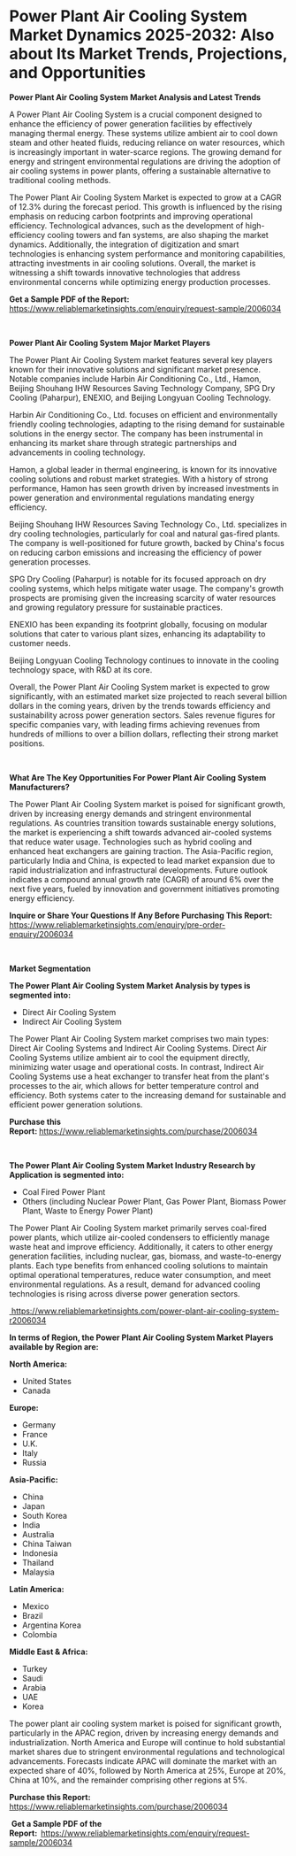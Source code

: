 <p><h1>Power Plant Air Cooling System Market Dynamics 2025-2032: Also about Its Market Trends, Projections, and Opportunities</h1></p><p><strong>Power Plant Air Cooling System Market Analysis and Latest Trends</strong></p>
<p><p>A Power Plant Air Cooling System is a crucial component designed to enhance the efficiency of power generation facilities by effectively managing thermal energy. These systems utilize ambient air to cool down steam and other heated fluids, reducing reliance on water resources, which is increasingly important in water-scarce regions. The growing demand for energy and stringent environmental regulations are driving the adoption of air cooling systems in power plants, offering a sustainable alternative to traditional cooling methods.</p><p>The Power Plant Air Cooling System Market is expected to grow at a CAGR of 12.3% during the forecast period. This growth is influenced by the rising emphasis on reducing carbon footprints and improving operational efficiency. Technological advances, such as the development of high-efficiency cooling towers and fan systems, are also shaping the market dynamics. Additionally, the integration of digitization and smart technologies is enhancing system performance and monitoring capabilities, attracting investments in air cooling solutions. Overall, the market is witnessing a shift towards innovative technologies that address environmental concerns while optimizing energy production processes.</p></p>
<p><strong>Get a Sample PDF of the Report:&nbsp;</strong> <a href="https://www.reliablemarketinsights.com/enquiry/request-sample/2006034?utm_campaign=1558&utm_medium=2&utm_source=Github&utm_content=ia&utm_term=12042025&utm_id=power-plant-air-cooling-system">https://www.reliablemarketinsights.com/enquiry/request-sample/2006034</a></p>
<p>&nbsp;</p>
<p><strong>Power Plant Air Cooling System Major Market Players</strong></p>
<p><p>The Power Plant Air Cooling System market features several key players known for their innovative solutions and significant market presence. Notable companies include Harbin Air Conditioning Co., Ltd., Hamon, Beijing Shouhang IHW Resources Saving Technology Company, SPG Dry Cooling (Paharpur), ENEXIO, and Beijing Longyuan Cooling Technology.</p><p>Harbin Air Conditioning Co., Ltd. focuses on efficient and environmentally friendly cooling technologies, adapting to the rising demand for sustainable solutions in the energy sector. The company has been instrumental in enhancing its market share through strategic partnerships and advancements in cooling technology.</p><p>Hamon, a global leader in thermal engineering, is known for its innovative cooling solutions and robust market strategies. With a history of strong performance, Hamon has seen growth driven by increased investments in power generation and environmental regulations mandating energy efficiency.</p><p>Beijing Shouhang IHW Resources Saving Technology Co., Ltd. specializes in dry cooling technologies, particularly for coal and natural gas-fired plants. The company is well-positioned for future growth, backed by China's focus on reducing carbon emissions and increasing the efficiency of power generation processes.</p><p>SPG Dry Cooling (Paharpur) is notable for its focused approach on dry cooling systems, which helps mitigate water usage. The company's growth prospects are promising given the increasing scarcity of water resources and growing regulatory pressure for sustainable practices.</p><p>ENEXIO has been expanding its footprint globally, focusing on modular solutions that cater to various plant sizes, enhancing its adaptability to customer needs. </p><p>Beijing Longyuan Cooling Technology continues to innovate in the cooling technology space, with R&D at its core. </p><p>Overall, the Power Plant Air Cooling System market is expected to grow significantly, with an estimated market size projected to reach several billion dollars in the coming years, driven by the trends towards efficiency and sustainability across power generation sectors. Sales revenue figures for specific companies vary, with leading firms achieving revenues from hundreds of millions to over a billion dollars, reflecting their strong market positions.</p></p>
<p>&nbsp;</p>
<p><strong>What Are The Key Opportunities For Power Plant Air Cooling System Manufacturers?</strong></p>
<p><p>The Power Plant Air Cooling System market is poised for significant growth, driven by increasing energy demands and stringent environmental regulations. As countries transition towards sustainable energy solutions, the market is experiencing a shift towards advanced air-cooled systems that reduce water usage. Technologies such as hybrid cooling and enhanced heat exchangers are gaining traction. The Asia-Pacific region, particularly India and China, is expected to lead market expansion due to rapid industrialization and infrastructural developments. Future outlook indicates a compound annual growth rate (CAGR) of around 6% over the next five years, fueled by innovation and government initiatives promoting energy efficiency.</p></p>
<p><strong>Inquire or Share Your Questions If Any Before Purchasing This Report:</strong> <a href="https://www.reliablemarketinsights.com/enquiry/pre-order-enquiry/2006034?utm_campaign=1558&utm_medium=2&utm_source=Github&utm_content=ia&utm_term=12042025&utm_id=power-plant-air-cooling-system">https://www.reliablemarketinsights.com/enquiry/pre-order-enquiry/2006034</a></p>
<p>&nbsp;</p>
<p><strong>Market Segmentation</strong></p>
<p><strong>The Power Plant Air Cooling System Market Analysis by types is segmented into:</strong></p>
<p><ul><li>Direct Air Cooling System</li><li>Indirect Air Cooling System</li></ul></p>
<p><p>The Power Plant Air Cooling System market comprises two main types: Direct Air Cooling Systems and Indirect Air Cooling Systems. Direct Air Cooling Systems utilize ambient air to cool the equipment directly, minimizing water usage and operational costs. In contrast, Indirect Air Cooling Systems use a heat exchanger to transfer heat from the plant's processes to the air, which allows for better temperature control and efficiency. Both systems cater to the increasing demand for sustainable and efficient power generation solutions.</p></p>
<p><strong>Purchase this Report:&nbsp;</strong><a href="https://www.reliablemarketinsights.com/purchase/2006034?utm_campaign=1558&utm_medium=2&utm_source=Github&utm_content=ia&utm_term=12042025&utm_id=power-plant-air-cooling-system">https://www.reliablemarketinsights.com/purchase/2006034</a></p>
<p>&nbsp;</p>
<p><strong>The Power Plant Air Cooling System Market Industry Research by Application is segmented into:</strong></p>
<p><ul><li>Coal Fired Power Plant</li><li>Others (including Nuclear Power Plant, Gas Power Plant, Biomass Power Plant, Waste to Energy Power Plant)</li></ul></p>
<p><p>The Power Plant Air Cooling System market primarily serves coal-fired power plants, which utilize air-cooled condensers to efficiently manage waste heat and improve efficiency. Additionally, it caters to other energy generation facilities, including nuclear, gas, biomass, and waste-to-energy plants. Each type benefits from enhanced cooling solutions to maintain optimal operational temperatures, reduce water consumption, and meet environmental regulations. As a result, demand for advanced cooling technologies is rising across diverse power generation sectors.</p></p>
<p><a href="https://www.reliablemarketinsights.com/power-plant-air-cooling-system-r2006034?utm_campaign=1558&utm_medium=2&utm_source=Github&utm_content=ia&utm_term=12042025&utm_id=power-plant-air-cooling-system">&nbsp;https://www.reliablemarketinsights.com/power-plant-air-cooling-system-r2006034</a></p>
<p><strong>In terms of Region, the Power Plant Air Cooling System Market Players available by Region are:</strong></p>
<p>
    <p> <strong> North America: </strong>
        <ul>
            <li>United States</li>
            <li>Canada</li>
        </ul>
        </p> 
    <p> <strong> Europe: </strong>
        <ul>
            <li>Germany</li>
            <li>France</li>
            <li>U.K.</li>
            <li>Italy</li>
            <li>Russia</li>
        </ul>
        </p> 
    <p> <strong> Asia-Pacific: </strong>
        <ul>
            <li>China</li>
            <li>Japan</li>
            <li>South Korea</li>
            <li>India</li>
            <li>Australia</li>
            <li>China Taiwan</li>
            <li>Indonesia</li>
            <li>Thailand</li>
            <li>Malaysia</li>
        </ul>
        </p> 
    <p> <strong> Latin America: </strong>
        <ul>
            <li>Mexico</li>
            <li>Brazil</li>
            <li>Argentina Korea</li>
            <li>Colombia</li>
        </ul>
        </p> 
    <p> <strong> Middle East & Africa: </strong>
        <ul>
            <li>Turkey</li>
            <li>Saudi</li>
            <li>Arabia</li>
            <li>UAE</li>
            <li>Korea</li>
        </ul>
    </p>
    </p>
<p><p>The power plant air cooling system market is poised for significant growth, particularly in the APAC region, driven by increasing energy demands and industrialization. North America and Europe will continue to hold substantial market shares due to stringent environmental regulations and technological advancements. Forecasts indicate APAC will dominate the market with an expected share of 40%, followed by North America at 25%, Europe at 20%, China at 10%, and the remainder comprising other regions at 5%.</p></p>
<p><strong>Purchase this Report: </strong><a href="https://www.reliablemarketinsights.com/purchase/2006034?utm_campaign=1558&utm_medium=2&utm_source=Github&utm_content=ia&utm_term=12042025&utm_id=power-plant-air-cooling-system">https://www.reliablemarketinsights.com/purchase/2006034</a></p>
<p>&nbsp;<strong>Get a Sample PDF of the Report:&nbsp;&nbsp;</strong><a href="https://www.reliablemarketinsights.com/enquiry/request-sample/2006034?utm_campaign=1558&utm_medium=2&utm_source=Github&utm_content=ia&utm_term=12042025&utm_id=power-plant-air-cooling-system">https://www.reliablemarketinsights.com/enquiry/request-sample/2006034</a></p>
<p><strong></strong></p>
<p><p></p><p></p><p></p></p>